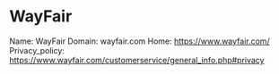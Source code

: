 
# WayFair

Name: WayFair
Domain: wayfair.com
Home: https://www.wayfair.com/
Privacy_policy: https://www.wayfair.com/customerservice/general_info.php#privacy
